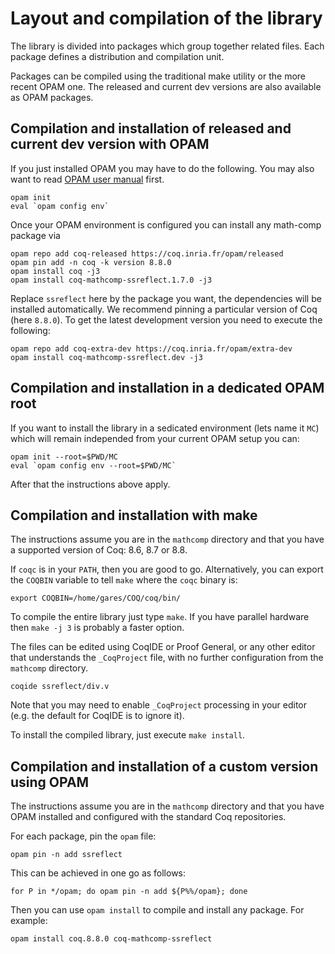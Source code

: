 # Layout and compilation of the library

The library is divided into packages which group together related
files. Each package defines a distribution and compilation unit.

Packages can be compiled using the traditional make utility or
the more recent OPAM one. The released and current dev versions are
also available as OPAM packages.

## Compilation and installation of released and current dev version with OPAM
If you just installed OPAM you may have to do the following. You may also want
to read [OPAM user manual](https://opam.ocaml.org/doc/Usage.html) first. 
```
opam init
eval `opam config env`
```
Once your OPAM environment is configured
you can install any math-comp package via
```
opam repo add coq-released https://coq.inria.fr/opam/released
opam pin add -n coq -k version 8.8.0
opam install coq -j3
opam install coq-mathcomp-ssreflect.1.7.0 -j3
```
Replace `ssreflect` here by the package you want, the dependencies will be
installed automatically. We recommend pinning a particular version of Coq
(here `8.8.0`).
To get the latest development version you need to execute the following:
```
opam repo add coq-extra-dev https://coq.inria.fr/opam/extra-dev
opam install coq-mathcomp-ssreflect.dev -j3
```

## Compilation and installation in a dedicated OPAM root

If you want to install the library in a sedicated environment
(lets name it `MC`) which
will remain independed from your current OPAM setup you can:
```
opam init --root=$PWD/MC
eval `opam config env --root=$PWD/MC`
```
After that the instructions above apply.

## Compilation and installation with make

The instructions assume you are in the `mathcomp` directory and that
you have a supported version of Coq: 8.6, 8.7 or 8.8.

If `coqc` is in your `PATH`, then you are good to go.  Alternatively, you
can export the `COQBIN` variable to tell `make` where the `coqc` binary is:
```
export COQBIN=/home/gares/COQ/coq/bin/
```

To compile the entire library just type `make`. If you have parallel
hardware then `make -j 3` is probably a faster option. 

The files can be edited using CoqIDE or Proof General, or any
other editor that understands the `_CoqProject` file, with no
further configuration from the `mathcomp` directory.
```
coqide ssreflect/div.v
```
Note that you may need to enable `_CoqProject` processing in your
editor (e.g. the default for CoqIDE is to ignore it).

To install the compiled library, just execute `make install`.

## Compilation and installation of a custom version using OPAM

The instructions assume you are in the `mathcomp` directory
and that you have OPAM installed and configured with the
standard Coq repositories.

For each package, pin the `opam` file:
```
opam pin -n add ssreflect
```
This can be achieved in one go as follows:
```
for P in */opam; do opam pin -n add ${P%%/opam}; done
```

Then you can use `opam install` to compile and install any package.
For example:
```
opam install coq.8.8.0 coq-mathcomp-ssreflect
```

